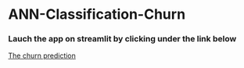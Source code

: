 # ANN-Classification-Churn

### Lauch the app on streamlit by clicking under the link below

[The churn prediction](https://ann-classification-churn-ouh3mmzdwtxkachirehlse.streamlit.app)
